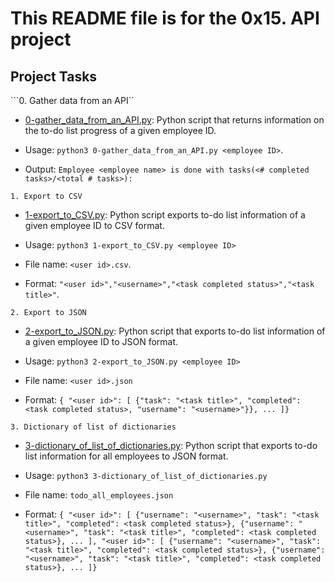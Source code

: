 # This README file is for the 0x15. API project

## Project Tasks

```0. Gather data from an API``

  * [0-gather_data_from_an_API.py](./0-gather_data_from_an_API.py): Python script that returns information on the to-do list progress of a given employee ID.

  * Usage: `python3 0-gather_data_from_an_API.py <employee ID>`.

  * Output: `Employee <employee name> is done with tasks(<# completed tasks>/<total # tasks>):`

```1. Export to CSV```

  * [1-export_to_CSV.py](./1-export_to_CSV.py): Python script exports to-do list information of a given employee ID to CSV format.

  * Usage: `python3 1-export_to_CSV.py <employee ID>`

  * File name: `<user id>.csv`.

  * Format: `"<user id>","<username>","<task completed status>","<task title>"`.

```2. Export to JSON```

  * [2-export_to_JSON.py](./2-export_to_JSON.py): Python script that exports to-do list information of a given employee ID to JSON format.

  * Usage: `python3 2-export_to_JSON.py <employee ID>`

  * File name: `<user id>.json`

  * Format: `{ "<user id>": [ {"task": "<task title>", "completed": <task completed status>, "username": "<username>"}}, ... ]}`

```3. Dictionary of list of dictionaries```

  * [3-dictionary_of_list_of_dictionaries.py](./3-dictionary_of_list_of_dictionaries.py): Python script that exports to-do list information for all employees to JSON format.

  * Usage: `python3 3-dictionary_of_list_of_dictionaries.py`

  * File name: `todo_all_employees.json`
  
  * Format: `{ "<user id>": [ {"username": "<username>", "task": "<task title>", "completed": <task completed status>}, {"username": "<username>", "task": "<task title>", "completed": <task completed status>}, ... ], "<user id>": [ {"username": "<username>", "task": "<task title>", "completed": <task completed status>}, {"username": "<username>", "task": "<task title>", "completed": <task completed status>}, ... ]}`
